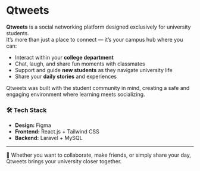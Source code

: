 # Qtweets

**Qtweets** is a social networking platform designed exclusively for university students.  
It’s more than just a place to connect — it’s your campus hub where you can:  

- Interact within your **college department**  
- Chat, laugh, and share fun moments with classmates  
- Support and guide **new students** as they navigate university life  
- Share your **daily stories** and experiences  

Qtweets was built with the student community in mind, creating a safe and engaging environment where learning meets socializing.  

### 🛠️ Tech Stack
- **Design:** Figma  
- **Frontend:** React.js + Tailwind CSS  
- **Backend:** Laravel + MySQL  

---

🚀 Whether you want to collaborate, make friends, or simply share your day, Qtweets brings your university closer together.
